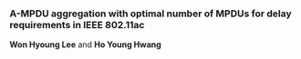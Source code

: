 ### A-MPDU aggregation with optimal number of MPDUs for delay requirements in IEEE 802.11ac
**Won Hyoung Lee** and **Ho Young Hwang**
